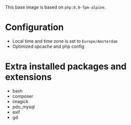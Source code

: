 This base image is based on `php:8.0-fpm-alpine`.

# Configuration
- Local time and time zone is set to `Europe/Amsterdam`
- Optimized opcache and php config

# Extra installed packages and extensions
- bash
- composer
- imagick
- pdo_mysql
- exif
- gd